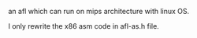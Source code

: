 an afl which can run on mips architecture with linux OS.

I only rewrite the x86 asm code in afl-as.h file.